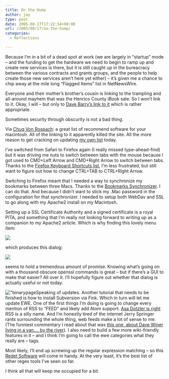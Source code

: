```yaml
---
title: On the Hump
author: jay
type: post
date: 2005-08-17T17:22:54+00:00
url: /2005/08/17/on-the-hump/
categories:
  - Reflections

---
```

Because I’m in a bit of a dead spot at work (we are largely in “startup” mode &#8211; and the funding to get the hardware we need to begin to ramp up and create new services is there, but it is still caught up in the bureacracy between the various contracts and grants groups, and the people to help create those new services aren’t here yet either) &#8211; it’s given me a chance to chip away at the mile long “Flagged Items” list in NetNewsWire.

Everyone and their mother’s brother’s cousin is linking to the trampling and all-around mayhem that was the Henrico County iBook sale. So I won’t link to it. Okay, I will &#8211; but only to [Dave Barry’s link to it][1] which is rather appropriate.

Sometimes security through obscurity is not a bad thing.

Via [Chuq Von Rospach][2]: a great list of recommend software for your macintosh. All of the linking to it apparently killed the site. All the more reason to get cracking on updating [my own list][3] today.

I’ve switched from Safari to Firefox again (I really missed type-ahead-find) but it was driving me nuts to switch between tabs with the mouse because I got used to CMD+Left Arrow and CMD+Right Arrow to switch between tabs. Thanks to the [Firefox Keyboard Shortcuts list][4], I’m less frustrated, but still want to figure out how to change CTRL+TAB to CTRL+Right Arrow.

Switching to Firefox meant that I needed a way to synchronize my bookmarks between three Macs. Thanks to the [Bookmarks Synchronizer][5]. I can do that. And because I didn’t want to stick my .Mac password in the configuration for that synchronizer. I needed to setup both WebDav and SSL to go along with my Apache2 install on my Macintosh.

Setting up a SSL Certificate Authority and a signed certificate is a royal PITA, and something that I’m really not looking forward to writing up as a companion to my Apache2 article. Which is why finding this lovely menu item:

![][6]

which produces this dialog:

![][7]

seems to hold a tremendous amount of promise. Knowing what’s going on with a thousand obscure openssl commands is great &#8211; but if there’s a GUI to make that easier? All over it. I’ll hopefully figure out whether that dialog is actually useful or not today.

!["binarypage][8]Speaking of updates. Another tutorial that needs to be finished is how to install Subversion via Fink. Which in turn will let me update EWE. One of the first things I’m doing is going to change every mention of RSS to “FEED” and likely add Atom support. [Asa Dotzler is right][9] RSS is a silly name. And I’m honestly tired of the internet Jerry Springer rants surrounding the whole thing, web feeds make a lot of sense to me. (The funniest commentary I read about that was [this one, about Dave Winer living in a van…. by the river][10]). I also need to build a few more wiki-friendly features in it &#8211; and I think I’m going to call the ewe categories what they really are &#8211; tags.

Most likely, I’ll end up screwing up the regular expression matching &#8211; so this [Redet Software][11] will come in handy. At the very least, it’s the best list of other regex tools I’ve seen so far.

I think all that will keep me occupied for a bit.

 [1]: //blogs.herald.com/dave_barrys_blog/2005/08/department_of_r.html"
 [2]: //chuqui.typepad.com/teal_sunglasses/2005/08/nosce_te_ipsum_.html"
 [3]: //people.engr.ncsu.edu/jayoung/site/pages/default/recommended-macintosh-applications"
 [4]: //www.mozilla.org/support/firefox/keyboard"
 [5]: //addons.mozilla.org/extensions/moreinfo.php?id=14&vid=946"
 [6]: //people.engr.ncsu.edu/jayoung/eweImages/binarypage/-81379baacbcfea5a66807d795a85b894/certassistmenu.png"
 [7]: //people.engr.ncsu.edu/jayoung/eweImages/binarypage/-81379baacbcfea5a66807d795a85b894/certassistdialog.png"
 [8]: //people.engr.ncsu.edu/jayoung/eweImages/binarypage/-81379baacbcfea5a66807d795a85b894/feed.png"
 [9]: //weblogs.mozillazine.org/asa/archives/008708.html"
 [10]: //www.makeyougohmm.com/20050816/2244/"
 [11]: //www.billposer.org/Software/redet.html"